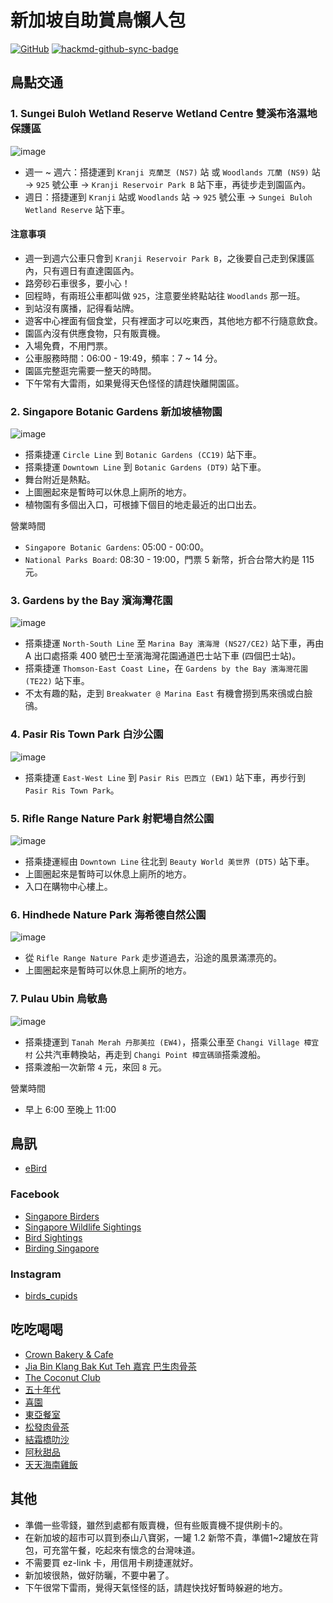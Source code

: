 # 新加坡自助賞鳥懶人包

[![GitHub](https://img.shields.io/badge/GitHub-black?logo=github)](https://github.com/siansiansu/singapore-birding)
[![hackmd-github-sync-badge](https://hackmd.io/gW-duMSsQd6uO4A3hqBLAw/badge)](https://hackmd.io/gW-duMSsQd6uO4A3hqBLAw)

## 鳥點交通

### 1. Sungei Buloh Wetland Reserve Wetland Centre 雙溪布洛濕地保護區

![image](https://github.com/siansiansu/singapore-birding/assets/33391637/95e9122b-6e2a-4ce2-ab8b-538b875b393f)

- 週一 ~ 週六：搭捷運到 `Kranji 克蘭芝 (NS7)` 站 或 `Woodlands 兀蘭 (NS9)` 站 -> `925` 號公車 -> `Kranji Reservoir Park B` 站下車，再徒步走到園區內。
- 週日：搭捷運到 `Kranji` 站或 `Woodlands` 站 -> `925` 號公車 -> `Sungei Buloh Wetland Reserve` 站下車。

#### 注意事項

- 週一到週六公車只會到 `Kranji Reservoir Park B`，之後要自己走到保護區內，只有週日有直達園區內。
- 路旁砂石車很多，要小心！
- 回程時，有兩班公車都叫做 `925`，注意要坐終點站往 `Woodlands` 那一班。
- 到站沒有廣播，記得看站牌。
- 遊客中心裡面有個食堂，只有裡面才可以吃東西，其他地方都不行隨意飲食。
- 園區內沒有供應食物，只有販賣機。
- 入場免費，不用門票。
- 公車服務時間：06:00 - 19:49，頻率：7 ~ 14 分。
- 園區完整逛完需要一整天的時間。
- 下午常有大雷雨，如果覺得天色怪怪的請趕快離開園區。

### 2. Singapore Botanic Gardens 新加坡植物園

![image](https://github.com/siansiansu/singapore-birding/assets/33391637/7acc5de2-269d-433d-8dd9-f913c81f3952)

- 搭乘捷運 `Circle Line` 到 `Botanic Gardens (CC19)` 站下車。
- 搭乘捷運 `Downtown Line` 到 `Botanic Gardens (DT9)` 站下車。
- 舞台附近是熱點。
- 上圖圈起來是暫時可以休息上廁所的地方。
- 植物園有多個出入口，可根據下個目的地走最近的出口出去。

營業時間

- `Singapore Botanic Gardens`: 05:00 - 00:00。
- `National Parks Board`: 08:30 - 19:00，門票 5 新幣，折合台幣大約是 115 元。

### 3. Gardens by the Bay 濱海灣花園

![image](https://github.com/siansiansu/singapore-birding/assets/33391637/400584c2-62a2-4281-9f01-4066e2613b55)

- 搭乘捷運 `North-South Line` 至 `Marina Bay 濱海灣 (NS27/CE2)` 站下車，再由 A 出口處搭乘 400 號巴士至濱海灣花園通道巴士站下車 (四個巴士站)。
- 搭乘捷運 `Thomson-East Coast Line`，在 `Gardens by the Bay 濱海灣花園 (TE22)` 站下車。
- 不太有趣的點，走到 `Breakwater @ Marina East` 有機會撈到馬來鴴或白臉鴴。

### 4. Pasir Ris Town Park 白沙公園

![image](https://github.com/siansiansu/singapore-birding/assets/33391637/be836991-e3f4-49c4-acd5-9c13449529f6)

- 搭乘捷運 `East-West Line` 到 `Pasir Ris 巴西立 (EW1)` 站下車，再步行到 `Pasir Ris Town Park`。

### 5. Rifle Range Nature Park 射靶場自然公園

![image](https://github.com/siansiansu/singapore-birding/assets/33391637/5a44d9b3-a557-48b9-afcc-9ab00ff0736a)

- 搭乘捷運經由 `Downtown Line` 往北到 `Beauty World 美世界 (DT5)` 站下車。
- 上圖圈起來是暫時可以休息上廁所的地方。
- 入口在購物中心樓上。

### 6. Hindhede Nature Park 海希德自然公園

![image](https://github.com/siansiansu/singapore-birding/assets/33391637/607d1ef4-2af5-4673-8677-d08f955a79ea)

- 從 `Rifle Range Nature Park` 走步道過去，沿途的風景滿漂亮的。
- 上圖圈起來是暫時可以休息上廁所的地方。

### 7. Pulau Ubin 烏敏島

![image](https://github.com/siansiansu/singapore-birding/assets/33391637/0f6f914c-f561-4fc8-82f8-be84424fa2f5)

- 搭乘捷運到 `Tanah Merah 丹那美拉 (EW4)`，搭乘公車至 `Changi Village 樟宜村` 公共汽車轉換站，再走到 `Changi Point 樟宜碼頭`搭乘渡船。
- 搭乘渡船一次新幣 `4` 元，來回 `8` 元。

營業時間

- 早上 6:00 至晚上 11:00

## 鳥訊

- [eBird](https://ebird.org/home)

### Facebook

- [Singapore Birders](https://www.facebook.com/groups/singaporebirdgroup)
- [Singapore Wildlife Sightings](https://www.facebook.com/groups/179531089457)
- [Bird Sightings](https://www.facebook.com/groups/1407072732845076)
- [Birding Singapore](https://www.facebook.com/birdingsg/)

### Instagram

- [birds_cupids](https://www.instagram.com/birds_cupids/)

## 吃吃喝喝

- [Crown Bakery & Cafe](https://maps.app.goo.gl/aZnEvVQ3KrrhMHXE9)
- [Jia Bin Klang Bak Kut Teh 嘉宾 巴生肉骨茶](https://maps.app.goo.gl/oxaMjMNkq67RzeuJ8)
- [The Coconut Club](https://maps.app.goo.gl/f8JuzfHxbfNmVCsk6)
- [五十年代](https://maps.app.goo.gl/vcRTXFoSUoPsUiyj6)
- [喜園](https://maps.app.goo.gl/a4eJK6GAAzdGAYmdA)
- [東亞餐室](https://maps.app.goo.gl/dS1mAjtC5JM5sm2F6)
- [松發肉骨茶](https://maps.app.goo.gl/eAjA1qTHd1pk76UX7)
- [結霜橋叻沙](https://maps.app.goo.gl/yr9mPrJVLykoxUGGA)
- [阿秋甜品](https://maps.app.goo.gl/PXHaC5UYdaPN5bzy8)
- [天天海南雞飯](https://maps.app.goo.gl/DJPpG3c8wH1jSztz9)

## 其他

- 準備一些零錢，雖然到處都有販賣機，但有些販賣機不提供刷卡的。
- 在新加坡的超市可以買到泰山八寶粥，一罐 1.2 新幣不貴，準備1~2罐放在背包，可充當午餐，吃起來有懷念的台灣味道。
- 不需要買 ez-link 卡，用信用卡刷捷運就好。
- 新加坡很熱，做好防曬，不要中暑了。
- 下午很常下雷雨，覺得天氣怪怪的話，請趕快找好暫時躲避的地方。
